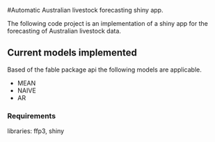 #Automatic Australian livestock forecasting shiny app.

The following code project is an implementation of a shiny app for the forecasting of Australian livestock data.

## Current models implemented
Based of the fable package api the following models are applicable.

- MEAN
- NAIVE
- AR

### Requirements
libraries: ffp3, shiny